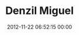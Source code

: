 ---
title: "Denzil Miguel"
date: 2012-11-22 06:52:15 00:00
permalink: /dkrowe84
twitter: ""
likes: [1429,1339,1495]
id: 1604
gravatar: "http://www.gravatar.com/avatar/959f48170b2ba5a946278899ceedb142"
---